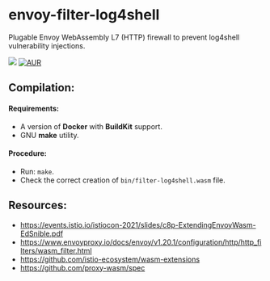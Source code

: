 # envoy-filter-log4shell
Plugable Envoy WebAssembly L7 (HTTP) firewall to prevent log4shell vulnerability injections.

[![](https://github.com/codexlynx/envoy-filter-log4shell/workflows/CI/badge.svg)](https://github.com/codexlynx/systemd-rest/actions) [![AUR](https://img.shields.io/github/license/codexlynx/envoy-filter-log4shell)](LICENSE)

## Compilation:
#### Requirements:
* A version of __Docker__ with __BuildKit__ support.
* GNU __make__ utility.

#### Procedure:
* Run: `make`.
* Check the correct creation of `bin/filter-log4shell.wasm` file.

## Resources:
* https://events.istio.io/istiocon-2021/slides/c8p-ExtendingEnvoyWasm-EdSnible.pdf
* https://www.envoyproxy.io/docs/envoy/v1.20.1/configuration/http/http_filters/wasm_filter.html
* https://github.com/istio-ecosystem/wasm-extensions
* https://github.com/proxy-wasm/spec


